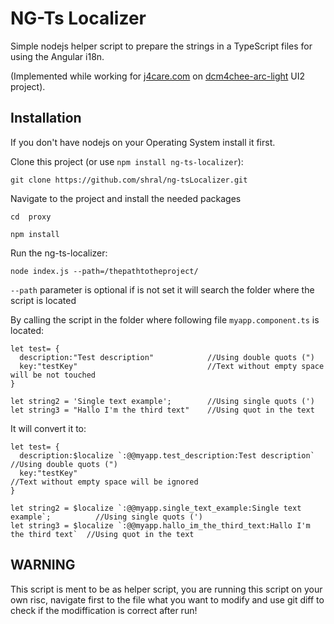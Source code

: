 # NG-Ts Localizer

Simple nodejs helper script to prepare the strings in a TypeScript files for using the Angular i18n.

(Implemented while working for [j4care.com](https://www.j4care.com/) on [dcm4chee-arc-light](https://github.com/dcm4che/dcm4chee-arc-light) UI2 project).

## Installation
If you don't have nodejs on your Operating System install it first.

Clone this project (or use `npm install ng-ts-localizer`):

`git clone https://github.com/shral/ng-tsLocalizer.git`

Navigate to the project and install the needed packages

`cd  proxy`

`npm install`

Run the ng-ts-localizer:

`node index.js --path=/thepathtotheproject/`

`--path` parameter is optional if is not set it will search the folder where the script is located

By calling the script in the folder where following file `myapp.component.ts` is located:

```
let test= {
  description:"Test description"            //Using double quots (")
  key:"testKey"                             //Text without empty space will be not touched
}

let string2 = 'Single text example';        //Using single quots (')
let string3 = "Hallo I'm the third text"    //Using quot in the text
```
It will convert it to:
```
let test= {
  description:$localize `:@@myapp.test_description:Test description`                //Using double quots (")
  key:"testKey"                                                                    //Text without empty space will be ignored
}

let string2 = $localize `:@@myapp.single_text_example:Single text example`;          //Using single quots (')
let string3 = $localize `:@@myapp.hallo_im_the_third_text:Hallo I'm the third text`  //Using quot in the text

```
## WARNING
This script is ment to be as helper script, you are running this script on your own risc, navigate first to the file what you want to modify and use git diff to check if the modiffication is correct after run!

